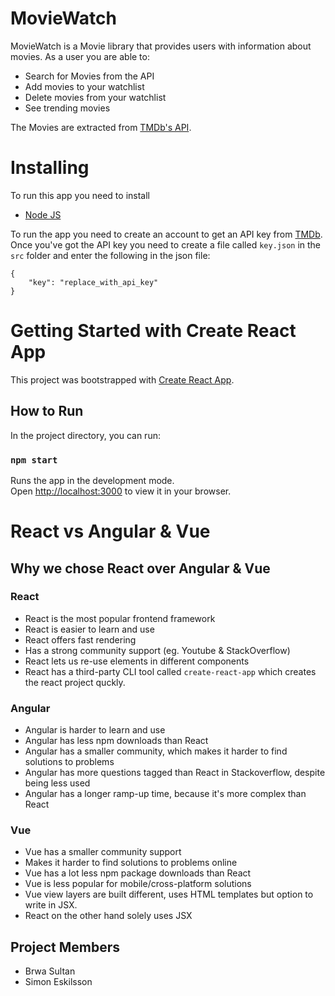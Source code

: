 # MovieWatch
MovieWatch is a Movie library that provides users with information about movies. As a user you are able to:
- Search for Movies from the API
- Add movies to your watchlist
- Delete movies from your watchlist
- See trending movies 

The Movies are extracted from [TMDb's API](https://www.themoviedb.org/documentation/api).


# Installing
To run this app you need to install
- [Node JS](https://nodejs.org/en/#download)


To run the app you need to create an account to get an API key from [TMDb](https://developers.themoviedb.org/3/getting-started/introduction).
Once you've got the API key you need to create a file called ``key.json`` in the ``src`` folder
and enter the following in the json file:

```
{
    "key": "replace_with_api_key"
}
```



# Getting Started with Create React App

This project was bootstrapped with [Create React App](https://github.com/facebook/create-react-app).


## How to Run

In the project directory, you can run:

### `npm start`

Runs the app in the development mode.\
Open [http://localhost:3000](http://localhost:3000) to view it in your browser.


# React vs Angular & Vue

## Why we chose React over Angular & Vue
### React
- React is the most popular frontend framework
- React is easier to learn and use
- React offers fast rendering
- Has a strong community support (eg. Youtube & StackOverflow)
- React lets us re-use elements in different components
- React has a third-party CLI tool called ``create-react-app`` which creates the react project quckly.

### Angular
- Angular is harder to learn and use
- Angular has less npm downloads than React
- Angular has a smaller community, which makes it harder to find solutions to problems
- Angular has more questions tagged than React in Stackoverflow, despite being less used
- Angular has a longer ramp-up time, because it's more complex than React


### Vue
- Vue has a smaller community support
- Makes it harder to find solutions to problems online
- Vue has a lot less npm package downloads than React
- Vue is less popular for mobile/cross-platform solutions
- Vue view layers are built different, uses HTML templates but option to write in JSX.
- React on the other hand solely uses JSX


## Project Members
- Brwa Sultan
- Simon Eskilsson
